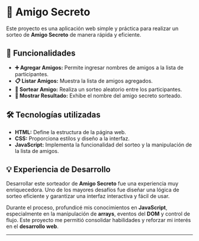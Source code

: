 # 🎁 Amigo Secreto

Este proyecto es una aplicación web simple y práctica para realizar un sorteo de **Amigo Secreto** de manera rápida y eficiente.

## 🚀 Funcionalidades

- **➕ Agregar Amigos:** Permite ingresar nombres de amigos a la lista de participantes.
- **📋 Listar Amigos:** Muestra la lista de amigos agregados.
- **🎲 Sortear Amigo:** Realiza un sorteo aleatorio entre los participantes.
- **📢 Mostrar Resultado:** Exhibe el nombre del amigo secreto sorteado.

## 🛠️ Tecnologías utilizadas

- **HTML:** Define la estructura de la página web.
- **CSS:** Proporciona estilos y diseño a la interfaz.
- **JavaScript:** Implementa la funcionalidad del sorteo y la manipulación de la lista de amigos.

## 💡 Experiencia de Desarrollo

Desarrollar este sorteador de **Amigo Secreto** fue una experiencia muy enriquecedora. Uno de los mayores desafíos fue diseñar una lógica de sorteo eficiente y garantizar una interfaz interactiva y fácil de usar.

Durante el proceso, profundicé mis conocimientos en **JavaScript**, especialmente en la manipulación de **arrays**, eventos del **DOM** y control de flujo. Este proyecto me permitió consolidar habilidades y reforzar mi interés en el **desarrollo web**.

---



